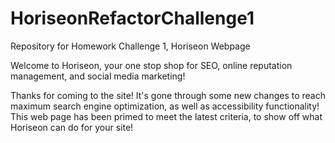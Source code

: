 # HoriseonRefactorChallenge1
Repository for Homework Challenge 1, Horiseon Webpage

Welcome to Horiseon, your one stop shop for SEO, online reputation management, and social media marketing!

Thanks for coming to the site! It's gone through some new changes to reach maximum search engine optimization, as well as accessibility functionality!
This web page has been primed to meet the latest criteria, to show off what Horiseon can do for your site! 
